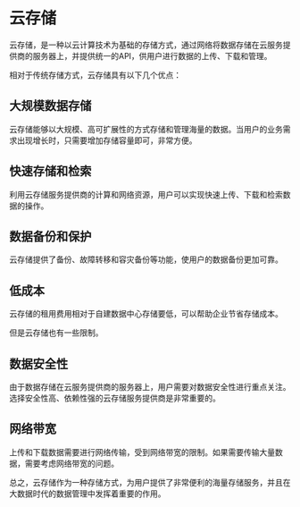 # 云存储

云存储，是一种以云计算技术为基础的存储方式，通过网络将数据存储在云服务提供商的服务器上，并提供统一的API，供用户进行数据的上传、下载和管理。

相对于传统存储方式，云存储具有以下几个优点：

## 大规模数据存储

云存储能够以大规模、高可扩展性的方式存储和管理海量的数据。当用户的业务需求出现增长时，只需要增加存储容量即可，非常方便。

## 快速存储和检索

利用云存储服务提供商的计算和网络资源，用户可以实现快速上传、下载和检索数据的操作。

## 数据备份和保护

云存储提供了备份、故障转移和容灾备份等功能，使用户的数据备份更加可靠。

## 低成本

云存储的租用费用相对于自建数据中心存储要低，可以帮助企业节省存储成本。

但是云存储也有一些限制。

## 数据安全性

由于数据存储在云服务提供商的服务器上，用户需要对数据安全性进行重点关注。选择安全性高、依赖性强的云存储服务提供商是非常重要的。

## 网络带宽

上传和下载数据需要进行网络传输，受到网络带宽的限制。如果需要传输大量数据，需要考虑网络带宽的问题。

总之，云存储作为一种存储方式，为用户提供了非常便利的海量存储服务，并且在大数据时代的数据管理中发挥着重要的作用。